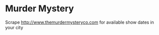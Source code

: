 Murder Mystery
==============
Scrape http://www.themurdermysteryco.com for available show dates in your city
